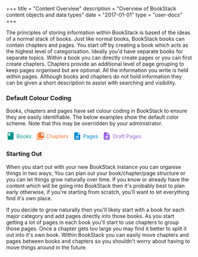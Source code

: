 +++
title = "Content Overview"
description = "Overview of BookStack content objects and data types"
date = "2017-01-01"
type = "user-docs"
+++

The principles of storing information within BookStack is based of the ideas of a normal stack of books. Just like normal books, BookStack books can contain chapters and pages. You start off by creating a book which acts as the highest level of categorisation. Ideally you'd have separate books for separate topics. Within a book you can directly create pages or you can first create chapters. Chapters provide an additional level of page grouping to keep pages organised but are optional. All the information you write is held within pages. Although books and chapters do not hold information they can be given a short description to assist with searching and visibility.

### Default Colour Coding

Books, chapters and pages have set colour coding in BookStack to ensure they are easily identifiable. The below examples show the default color scheme. Note that this may be overridden by your administrator.

 <span style="color:#009688;line-height:12px;"><svg fill="#009688" height="24" viewBox="0 0 24 24" width="24" xmlns="http://www.w3.org/2000/svg"><path d="M0 0h24v24H0z" fill="none"></path><path d="M18 2H6c-1.1 0-2 .9-2 2v16c0 1.1.9 2 2 2h12c1.1 0 2-.9 2-2V4c0-1.1-.9-2-2-2zM6 4h5v8l-2.5-1.5L6 12V4z"></path></svg> <span style="position:relative;top:-6px;">Books</span></span>
&nbsp;
<span style="color:#ef7c3c;"><svg fill="#ef7c3c" height="24" viewBox="0 0 24 24" width="24" xmlns="http://www.w3.org/2000/svg"><path d="M0 0h24v24H0V0z" fill="none"></path><path d="M4 6H2v14c0 1.1.9 2 2 2h14v-2H4V6z"></path><path d="M0 0h24v24H0V0z" fill="none"></path><path d="M20 2H8c-1.1 0-2 .9-2 2v12c0 1.1.9 2 2 2h12c1.1 0 2-.9 2-2V4c0-1.1-.9-2-2-2zm0 10l-2.5-1.5L15 12V4h5v8z"></path></svg> <span style="position:relative;top:-6px;">Chapters</span></span>
&nbsp;
<span style="color:#0288D1;"><svg fill="#0288D1" height="24" viewBox="0 0 24 24" width="24" xmlns="http://www.w3.org/2000/svg"><path d="M0 0h24v24H0z" fill="none"></path><path d="M14 2H6c-1.1 0-1.99.9-1.99 2L4 20c0 1.1.89 2 1.99 2H18c1.1 0 2-.9 2-2V8l-6-6zm2 16H8v-2h8v2zm0-4H8v-2h8v2zm-3-5V3.5L18.5 9H13z"></path></svg> <span style="position:relative;top:-6px;">Pages</span></span>
&nbsp;
<span style="color:#9A60DA;"><svg fill="#9A60DA" height="24" viewBox="0 0 24 24" width="24" xmlns="http://www.w3.org/2000/svg"><path d="M0 0h24v24H0z" fill="none"></path><path d="M14 2H6c-1.1 0-1.99.9-1.99 2L4 20c0 1.1.89 2 1.99 2H18c1.1 0 2-.9 2-2V8l-6-6zm2 16H8v-2h8v2zm0-4H8v-2h8v2zm-3-5V3.5L18.5 9H13z"></path></svg> <span style="position:relative;top:-6px;">Draft Pages</span></span>

### Starting Out

When you start out with your new BookStack instance you can organise things in two ways; You can plan out your book/chapter/page structure or you can let things grow naturally over time. If you know or already have the content which will be going into BookStack then it's probably best to plan early otherwise, if you're starting from scratch, you'll want to let everything find it's own place.

If you decide to grow naturally then you'll likely start with a book for each major category and add pages directly into those books. As you start getting a lot of pages in each book you'll start to use chapters to group those pages. Once a chapter gets too large you may find it better to split it out into it's own book. Within BookStack you can easily move chapters and pages between books and chapters so you shouldn't worry about having to move things around in the future.

